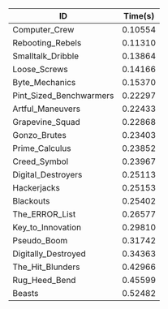 |ID|Time(s)|
|-|-|
|Computer_Crew|0.10554|
|Rebooting_Rebels|0.11310|
|Smalltalk_Dribble|0.13864|
|Loose_Screws|0.14166|
|Byte_Mechanics|0.15370|
|Pint_Sized_Benchwarmers|0.22297|
|Artful_Maneuvers|0.22433|
|Grapevine_Squad|0.22868|
|Gonzo_Brutes|0.23403|
|Prime_Calculus|0.23852|
|Creed_Symbol|0.23967|
|Digital_Destroyers|0.25113|
|Hackerjacks|0.25153|
|Blackouts|0.25402|
|The_ERROR_List|0.26577|
|Key_to_Innovation|0.29810|
|Pseudo_Boom|0.31742|
|Digitally_Destroyed|0.34363|
|The_Hit_Blunders|0.42966|
|Rug_Heed_Bend|0.45599|
|Beasts|0.52482|
